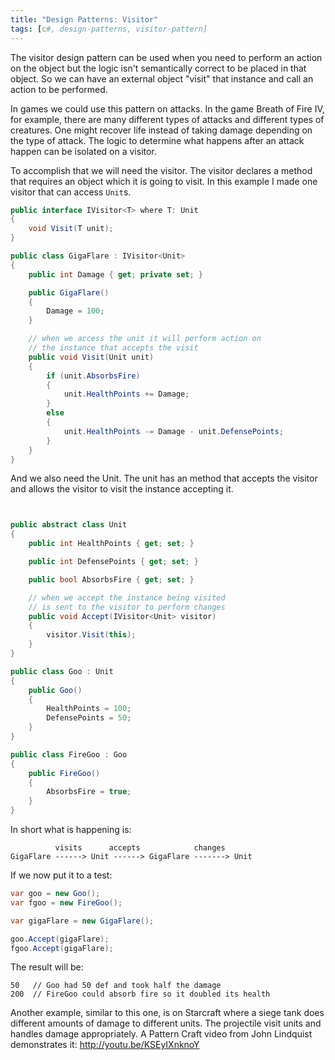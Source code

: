 ```yaml
---
title: "Design Patterns: Visitor"
tags: [c#, design-patterns, visitor-pattern]
---
```


The visitor design pattern can be used when you need to perform an action on the object but the logic isn't semantically correct to be placed in that object. So we can have an external object "visit" that instance and call an action to be performed.

In games we could use this pattern on attacks. In the game Breath of Fire IV, for example, there are many different types of attacks and different types of creatures. One might recover life instead of taking damage depending on the type of attack. The logic to determine what happens after an attack happen can be isolated on a visitor.
<!--more-->

To accomplish that we will need the visitor. The visitor declares a method that requires an object which it is going to visit. In this example I made one visitor that can access `Unit`s.

```csharp
public interface IVisitor<T> where T: Unit
{
    void Visit(T unit);
}

public class GigaFlare : IVisitor<Unit>
{
    public int Damage { get; private set; }

    public GigaFlare()
    {
        Damage = 100;
    }

    // when we access the unit it will perform action on
    // the instance that accepts the visit
    public void Visit(Unit unit)
    {
        if (unit.AbsorbsFire)
        {
            unit.HealthPoints += Damage;
        }
        else
        {
            unit.HealthPoints -= Damage - unit.DefensePoints;
        }
    }
}
```

And we also need the Unit. The unit has an method that accepts the visitor and allows the visitor to visit the instance accepting it.

```csharp


public abstract class Unit
{
    public int HealthPoints { get; set; }

    public int DefensePoints { get; set; }

    public bool AbsorbsFire { get; set; }

    // when we accept the instance being visited
    // is sent to the visitor to perform changes
    public void Accept(IVisitor<Unit> visitor)
    {
        visitor.Visit(this);
    }
}

public class Goo : Unit
{
    public Goo()
    {
        HealthPoints = 100;
        DefensePoints = 50;
    }
}

public class FireGoo : Goo
{
    public FireGoo()
    {
        AbsorbsFire = true;
    }
}
```

In short what is happening is:

```
          visits      accepts            changes
GigaFlare ------> Unit ------> GigaFlare -------> Unit
```

If we now put it to a test:

```csharp
var goo = new Goo();
var fgoo = new FireGoo();

var gigaFlare = new GigaFlare();

goo.Accept(gigaFlare);
fgoo.Accept(gigaFlare);
```

The result will be:

```
50   // Goo had 50 def and took half the damage
200  // FireGoo could absorb fire so it doubled its health
```

Another example, similar to this one, is on Starcraft where a siege tank does different amounts of damage to different units. The projectile visit units and handles damage appropriately. A Pattern Craft video from John Lindquist demonstrates it: http://youtu.be/KSEyIXnknoY

